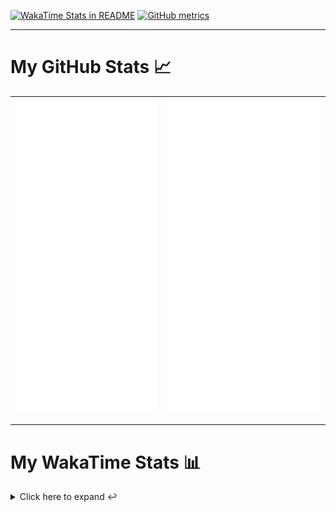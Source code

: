 [![WakaTime Stats in README](https://github.com/LOsioChico/LOsioChico/actions/workflows/waka.yml/badge.svg)](https://github.com/LOsioChico/LOsioChico/actions/workflows/waka.yml) [![GitHub metrics](https://github.com/LOsioChico/LOsioChico/actions/workflows/metrics.yml/badge.svg)](https://github.com/LOsioChico/LOsioChico/actions/workflows/metrics.yml)

---

# My GitHub Stats 📈

| ![](./assets/metrics.svg) | ![](./assets/metrics2.svg) |
| ------------------------- | -------------------------- |

---

# My WakaTime Stats 📊

<details>
<summary>Click here to expand ↩️</summary>
<br>

<!--START_SECTION:waka-->
![Code Time](http://img.shields.io/badge/Code%20Time-2%2C054%20hrs%2012%20mins-blue)

![Lines of code](https://img.shields.io/badge/From%20Hello%20World%20I%27ve%20Written-387.6%20thousand%20lines%20of%20code-blue)

**🐱 My GitHub Data** 

> 📦 663.3 kB Used in GitHub's Storage 
 > 
> 🚫 Not Opted to Hire
 > 
> 📜 28 Public Repositories 
 > 
> 🔑 32 Private Repositories 
 > 
**I'm a Night 🦉** 

```text
🌞 Morning                606 commits         ███░░░░░░░░░░░░░░░░░░░░░░   13.91 % 
🌆 Daytime                1359 commits        ████████░░░░░░░░░░░░░░░░░   31.19 % 
🌃 Evening                1496 commits        █████████░░░░░░░░░░░░░░░░   34.34 % 
🌙 Night                  896 commits         █████░░░░░░░░░░░░░░░░░░░░   20.56 % 
```
📅 **I'm Most Productive on Thursday** 

```text
Monday                   607 commits         ███░░░░░░░░░░░░░░░░░░░░░░   13.93 % 
Tuesday                  652 commits         ████░░░░░░░░░░░░░░░░░░░░░   14.96 % 
Wednesday                488 commits         ███░░░░░░░░░░░░░░░░░░░░░░   11.20 % 
Thursday                 798 commits         █████░░░░░░░░░░░░░░░░░░░░   18.32 % 
Friday                   665 commits         ████░░░░░░░░░░░░░░░░░░░░░   15.26 % 
Saturday                 744 commits         ████░░░░░░░░░░░░░░░░░░░░░   17.08 % 
Sunday                   403 commits         ██░░░░░░░░░░░░░░░░░░░░░░░   09.25 % 
```


📊 **This Week I Spent My Time On** 

```text
💬 Programming Languages: 
Scala                    11 hrs 8 mins       ███████████████████░░░░░░   76.28 % 
Markdown                 2 hrs 13 mins       ████░░░░░░░░░░░░░░░░░░░░░   15.19 % 
PHP                      26 mins             █░░░░░░░░░░░░░░░░░░░░░░░░   03.03 % 
Git Config               18 mins             █░░░░░░░░░░░░░░░░░░░░░░░░   02.11 % 
Other                    13 mins             ░░░░░░░░░░░░░░░░░░░░░░░░░   01.53 % 
```

**I Mostly Code in TypeScript** 

```text
TypeScript               33 repos            █████████████░░░░░░░░░░░░   52.38 % 
Scala                    8 repos             ███░░░░░░░░░░░░░░░░░░░░░░   12.70 % 
JavaScript               6 repos             ██░░░░░░░░░░░░░░░░░░░░░░░   09.52 % 
CSS                      5 repos             ██░░░░░░░░░░░░░░░░░░░░░░░   07.94 % 
Java                     2 repos             █░░░░░░░░░░░░░░░░░░░░░░░░   03.17 % 
```




 Last Updated on 13/03/2025 01:04:52 UTC
<!--END_SECTION:waka-->

## </details>
